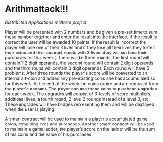 # Arithmattack!!!
_Distributed Applications midterm project_

Player will be presented with 2 numbers and be given a pre-set time to sum these number together and enter the result into the interface. If the result is correct the user will be awarded 10 points. If the result is incorrect the player will lose one of their 3 lives and if they lose all their lives they forfeit their coins and their account resets with 3 lives (they will not lose their purchases for that week.) There will be three rounds, the first round will contain 1-2 digit operands, the second round will contain 2 digit operands and the third round will contain 3 digit operands.  Each round will have 5 problems.  After three rounds the player's score will be converted to an internal alt-coin and added any pre-existing coins she has accumulated so far this week. At the end of the week the coins expire and are removed from the player's account. The player can use these coins to purchase upgrades for each week. The upgrades will consist of 3-levels of score multipliers, additional lives, a fourth round, 2 level 2 rounds instead of a level 3, etc.  These upgrades will have badges representing them and will be displayed when the user is playing.

A smart contract will be used to maintain a player's accumulated game coins, remaining lives and purchases. Another smart contract will be used to maintain a game ladder, the player's score on the ladder will be the sum of his coins and the value of his purchases.